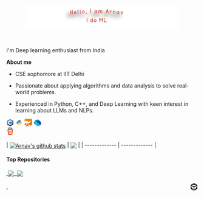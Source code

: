 <p align="center"><a href="https://deadsmash07.github.io"><img width="80%" alt="Hello, I'm Anurag. I do open source!" src="./assets/gh-readme-header.png" /></a></p>

<br />

I'm Deep learning enthusiast from India 

**About me**

- CSE sophomore at IIT Delhi

- Passionate about applying algorithms and data analysis to solve real-world problems.

- Experienced in Python, C++, and Deep Learning with keen interest in learning about LLMs and NLPs.

<code><img height="20" alt="C++" src="https://raw.githubusercontent.com/github/explore/80688e429a7d4ef2fca1e82350fe8e3517d3494d/topics/cpp/cpp.png"></code>
<code><img height="20" alt="Python" src="https://raw.githubusercontent.com/github/explore/80688e429a7d4ef2fca1e82350fe8e3517d3494d/topics/python/python.png"></code>
<code><img height="20" alt="OCaml" src="https://raw.githubusercontent.com/github/explore/80688e429a7d4ef2fca1e82350fe8e3517d3494d/topics/ocaml/ocaml.png"></code>
<code><img height="20" alt="Dart" src="https://raw.githubusercontent.com/github/explore/80688e429a7d4ef2fca1e82350fe8e3517d3494d/topics/dart/dart.png"> </code>
<code><img height="20" alt="HTML" src="https://raw.githubusercontent.com/github/explore/80688e429a7d4ef2fca1e82350fe8e3517d3494d/topics/html/html.png"></code>
 


| <a href="https://github.com/deadsmash07/github-readme-stats"><img align="center" src="https://github-readme-stats.vercel.app/api?username=deadsmash07&show_icons=true&include_all_commits=true&theme=buefy&hide_border=true" alt="Arnav's github stats" /></a> | <a href="https://github.com/deadsmash07/github-readme-stats"><img align="center" src=" ![Top Langs](https://github-readme-stats.vercel.app/api/top-langs/?username=myusername&hide=javascript,css,scss,html&theme=tokyonight)
" /></a> |
| ------------- | ------------- |



#### Top Repositories

<a href="https://github.com/deadsmash07/Advance-Analytic-Tool">
 <img align="center" src= "https://github-readme-stats.vercel.app/api/pin/?username=deadsmash07&repo=Advance-Analytic-Tool&theme=buefy" />
</a>
<a href="https://github.com/deadsmash07/Document-Search-and-Retrieval-Tool">
 <img align="center" src="https://github-readme-stats.vercel.app/api/pin/?username=deadsmash07&repo=Document-Search-and-Retrieval-Tool&theme=buefy" />
</a>



<br />
<br />

<a href="https://codesandbox.io/u/deadsmash07">
 <img align="right" alt="Arnav Raj| CodeSandbox" width="20px" src="https://raw.githubusercontent.com/deadsmash07/deadsmash07/master/assets/codesandbox.svg" />
</a>

